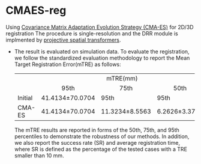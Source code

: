 # CMAES-reg
 Using [Covariance Matrix Adaptation Evolution Strategy (CMA-ES)](https://github.com/CyberAgentAILab/cmaes) for 2D/3D registration
 The procedure is  single-resolution and the DRR module is implmented by [projective spatial transformers](https://github.com/gaocong13/Projective-Spatial-Transformers).
 - The result is evaluated on simulation data. To evaluate the registration, we follow the standardized evaluation methodology to report the Mean Target Registration Error(mTRE) as follows:
   <table>
    <tr>
          <td rowspan="2"> </td> <td colspan="3" align="center">mTRE(mm)</td> <td rowspan="2">SR</td>   <td rowspan="2">Reg.<br>time</td>
   </tr>
    <tr>
  		 <td align="center">95th</td> 
      	<td align="center">75th</td> 
     <td align="center">50th</td> 
    </tr>
  <tr>
     <td>Initial</td>
     <td>41.4134±70.0704</td>
     <td>95th</td> 
     <td>95th</td> 
     <td>95th</td>
     <td>N/A</td>
    </tr>
    <tr>
     <td>CMA-ES</td>
     <td>41.4134±70.0704</td>
     <td>11.3234±8.5563</td> 
     <td> 6.2626±3.3769</td> 
     <td>43.0</td>
     <td>19.3s</td> 
    </tr>
</table>
The mTRE results are reported in forms of the 50th, 75th, and 95th percentiles to demonstrate the robustness of our methods. In addition, we also report the success rate (SR) and average registration time, where SR
is defined as the percentage of the tested cases with a TRE smaller than 10 mm.
